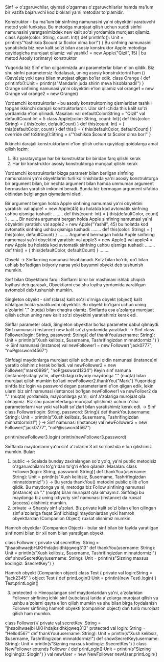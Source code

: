 Sinf -> o'zgaruvchilar, qiymati o'zgarmas o'zgaruvchilarlar hamda ma'lum bir vazifa bajaruvchi kod 
bloklari ya'ni metodlar to'plamidir.

Konstruktor - bu ma'lum bir sinfning namunasini ya'ni obyektini yaratuvchi metod yoki funksiya. Bu metodga murojaat
qilish uchun xuddi sinfni namunasini yaratganimizdek new kalit so'zi yordamida murojaat qilamiz.
class Apple(color: String, count: Int){
    def printInfo(): Unit = println(s"Yashikda $count ta $color olma bor!")
}
Bu sinfning namunasini yanatishda biz new kalit so'zi bilan asosiy konstruktor Apple metodiga quyidagicha
murojaat qilamiz:
val yashik1 = new Apple("Qizil", 15)
                    |
         bu metod Asosiy (primary) konstruktor

Yuqorida biz Sinf e'lon qilganimizda uni parameterlar bilan e'lon qildik. Biz shu sinfni parametersiz ifodalasak,
uning asosiy konstruktorini ham () (Qavs)siz yoki qavs bilan murojaat qilgan bo'lar edik.
class Orange {
    def printInfo():Unit = println(s"Mandarin juda shirin meva hisoblanadi!")
}
Orange sinfining namunasi ya'ni obyektini e'lon qilamiz
val orange1 = new Orange
val orange2 = new Orange()

Yordamchi konstruktorlar - bu asosiy konstruktorning qismlaridan tashkil topgan ikkinchi darajali konstruktorlardir.
Ular sinf ichida this kalit so'zi yordamida e'lon qilinadi. Masalan:
val defaultColor:String = "Qizil"
val defaultCount:Int = 5
class Apple(color: String, count: Int){
   def this(color: String) = {
     this(color, defaultCount)
   }
   def this(count: Int) = {
     this(defaultColor, count)
   }
   def this() = {
     this(defaultColor, defaultCount)
   }
   override def toString():String = s"Yashikda $count ta $color olma bor!"
}

Ikkinchi darajali konstruktorlarni e'lon qilish uchun quyidagi qoidalarga amal qilish lozim:
1. Biz yaratayotgan har bir konstruktor bir biridan farq qilishi kerak
2. Har bir konstruktor asosiy konstruktorga murojaat qilishi kerak

Yordamchi konstruktorlar bizga parametr bilan berilgan sinfning namunalarini ya'ni obyektlarini turli ko'rinishlarda
ya'ni asosiy konstruktorga bir argument bilan, bir nechta argument bilan hamda ummuman argument bermasdan yaratish
imkonini beradi. Bunda biz bermagan argument sifatida oldindan belgilangan qiymatlarni oladi.

Bir argument bergan holda Apple sinfining namumasi ya'ni obyektini yaratish:
val apple1 = new Apple(45)
bu holatda kod avtomatik sinfning ushbu qismiga tushadi:
   ........
   def this(count: Int) = {
     this(defaultColor, count)
   }
   ........
Bir nechta argument bergan holda Apple sinfining namumasi ya'ni obyektini yaratish:
val apple2 = new Apple("Yashil", 45)
bu holatda kod avtomatik sinfning ushbu qismiga tushadi:
   ........
   def this(color: String) = {
     this(color, defaultCount)
   }
   ........
Argument bermagan holda Apple sinfining namumasi ya'ni obyektini yaratish:
val apple3 = new Apple()
val apple4 = new Apple
bu holatda kod avtomatik sinfning ushbu qismiga tushadi:
   ........
   def this() = {
     this(defaultColor, defaultCount)
   }
   ........

Obyekt -> Sinflarning namunasi hisoblanadi. Ko'z bilan ko'rib, qo'l bilan ushlab bo'ladigan ixtiyoriy
narsa yoki buyumni obyekt deb tushunish mumkin.

Sinf bilan Obyektlarni farqi: Sinflarni biror bir mashinani ishlab chiqish loyihasi deb qarasak,
Obyektlarni esa shu loyiha yordamida yaratilgan avtomobil deb tushunish mumkin.

Singleton obyekt - sinf (class) kalit so'zi o'rniga obyekt (object) kalit ishlatgan holda yaratiluvchi obyektdir.
Bu obyekt bo'lgani uchun uning a'zolarini "." (nuqta) bilan chaqira olamiz. Sinflarda esa a'zolarga murojaat qilish
uchun uning new kalit so'zi obyektini yaratishimiz kerak edi.

Sinflar parameter oladi, Singleton obyektlar bo'lsa parameter qabul qilmaydi.
Sinf namunasi (instance) new kalit so'zi yordamida yaratiladi.
-> Sinf
class Follower(login: String, password: String){
    def thankYou(username: String): Unit = println(s"Xush kelibsiz, $username, Tashrifingizdan minnatdormiz!")
}
-> Sinf namunasi (instance)
val newFollower1 = new Follower("jack0777", "noP@ssword4567")

Sinfdagi maydonlarga murojaat qilish uchun uni oldin namunasi (instance)ni yaratib olishimiz kerak bo'ladi.
val newFollower2 = new Follower("mark0999", "noP@ssword1234")
Keyin sinf namuna (instance)sidagi ya'ni, obyektidagi ixtiyoriy maydonga "." (nuqta) bilan murojaat qilish mumkin 
bo'ladi
newFollower2.thankYou("Mark")
Yuqoridagi sinfda biz login va password degan parameterlarni e'lon qilgan edik, lekin ularni biz sinf namunasi
(isntance) bo'lgan newFollower1 va newFolloer2 da "." (nuqta) yordamida, maydonlarga ya'ni, sinf a'zolariga murojaat
qila olmaymiz. Biz shu parameterlarga murojaat qilishimiz uchun o'sha parameterlarni var yoki val kalit so'zlari
bilan yaratishimiz kerak edi.
-> Sinf
class Follower(login: String, password: String){
    def thankYou(username: String): Unit = println(s"Xush kelibsiz, $username, Tashrifingizdan minnatdormiz!")
}
-> Sinf namunasi (instance)
val newFollower3 = new Follower("jack0777", "noP@ssword4567")

println(newFollower3.login)
println(newFollower3.password)

Sinflarda maydonlarni ya'ni sinf a'zolarini 3 xil ko'rinishda e'lon qilishimiz mumkin. Bular:
1. public -> Scalada bunday zaxiralangan so'z yo'q, ya'ni public metodisiz o'zgaruvchilarni to'g'ridan to'g'ri e'lon
qilamiz. Masalan:
class Follower(login: String, password: String){
    def thankYou(username: String): Unit = println(s"Xush kelibsiz, $username, Tashrifingizdan minnatdormiz!")
}
-> Bu yerda thankYou() metodini public qilib e'lon qildik.
Bu maydonga ya'ni, metodga biz Follow sinfining namunasi (instance) da "." (nuqta) bilan murajaat qila olmaymiz.
Sinfdagi bu maydonga biz uning ixtiyoriy sinf namunasi (instance) da ruxsat (access) olishimiz mumkin.
2. private -> Shaxsiy sinf a'zolari. Biz private kalit so'zi bilan e'lon qilingan sinf a'zolariga faqat Sinf
ichidagi maydonlardan yoki hamroh obyektlardan (Companion Object) ruxsat olishimiz mumkin.

Hamroh obyektlar (Companion Object) - bular sinf bilan bir faylda yaratilgan sinf nomi bilan bir xil nom
bilan yaratilgan obyekt.

class Follower {
    private val secretKey: String = "jhsaoihwaejbHJKHhdajksldhkjqweq313"
    def thankYou(username: String): Unit = println(s"Xush kelibsiz, $username, Tashrifingizdan minnatdormiz!")
    def showSecretKey(username: String): Unit = println(s"Sizning maxsus kodingiz: $secretKey")
}

Hamroh obyekt (Companion object)
class Test {
    private val login:String = "jack2345"
}
object Test {
    def printLogin():Unit = println((new Test).login)
}
Test.printLogin()

3. protected -> Himoyalangan sinf maydonlaridan ya'ni, a'zolaridan Follower sinfining ichki sinf (subclass) larida
a'zolarga murojaat qilish va ushbu a'zolarni qayta e'lon qilish mumkin va shu bilan birga foydalanish Follower
sinfining hamroh obyekti (companion object) dan turib murojaat qilish ham mumkin.

class Follower(){
    private val secretKey: String = "jhsaoihwaejbHJKHhdajksldhkjqweq313"
    protected val login: String = "Hello4567"
    def thankYou(username: String): Unit = println(s"Xush kelibsiz, $username, Tashrifingizdan minnatdormiz!")
    def showSecretKey(username: String): Unit = println(s"Sizning maxsus kodingiz: $secretKey")
}
class NewFollower extends Follower {
    def printLogin():Unit = println(s"Sizning loginingiz: $login")
}
val newUser = new NewFollower
newUser.printLogin()


